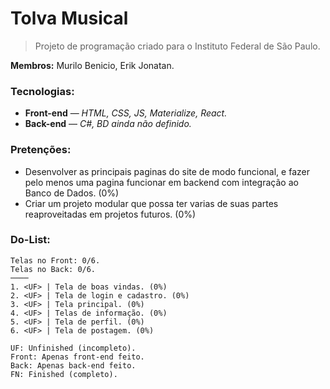 # Tolva Musical   
> Projeto de programação criado para o Instituto Federal de São Paulo.

**Membros:** Murilo Benicio, Erik Jonatan. 
 
### Tecnologias:  
* **Front-end** — *HTML, CSS, JS, Materialize, React.*  
* **Back-end** — *C#, BD ainda não definido.*  

### Pretenções:
* Desenvolver as principais paginas do site de modo funcional, e fazer pelo menos uma pagina funcionar em backend com integração ao Banco de Dados. (0%)
* Criar um projeto modular que possa ter varias de suas partes reaproveitadas em projetos futuros. (0%)

### Do-List:
```
Telas no Front: 0/6.
Telas no Back: 0/6.
────
1. <UF> | Tela de boas vindas. (0%) 
2. <UF> | Tela de login e cadastro. (0%) 
3. <UF> | Tela principal. (0%)
4. <UF> | Telas de informação. (0%)
5. <UF> | Tela de perfil. (0%)
6. <UF> | Tela de postagem. (0%)

UF: Unfinished (incompleto).
Front: Apenas front-end feito.
Back: Apenas back-end feito.
FN: Finished (completo).
```




